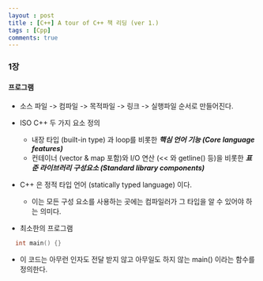 ```yaml
---
layout : post
title : [C++] A tour of C++ 책 리딩 (ver 1.)
tags : [Cpp]
comments: true
---
```

### 1장

#### 프로그램
- 소스 파일 -> 컴파일 -> 목적파일 -> 링크 -> 실행파일 순서로 만들어진다.
- ISO C++ 두 가지 요소 정의
  - 내장 타입 (built-in type) 과 loop를 비롯한 ***핵심 언어 기능 (Core language features)***
  - 컨테이너 (vector & map 포함)와 I/O 연산 (<< 와 getline() 등)을 비롯한 ***표준 라이브러리 구성요소 (Standard library components)***
- C++ 은 정적 타입 언어 (statically typed language) 이다.
  - 이는 모든 구성 요소를 사용하는 곳에는 컴파일러가 그 타입을 알 수 있어야 하는 의미다.

- 최소한의 프로그램
```c
  int main() {}

```
  - 이 코드는 아무런 인자도 전달 받지 않고 아무일도 하지 않는 main() 이라는 함수를 정의한다. 
